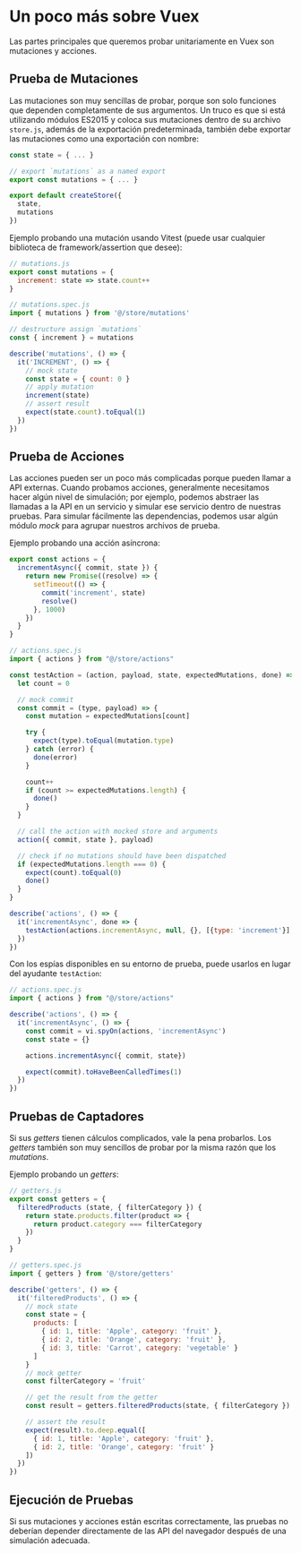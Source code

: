 # Un poco más sobre Vuex

Las partes principales que queremos probar unitariamente en Vuex son mutaciones y acciones.

## Prueba de Mutaciones

Las mutaciones son muy sencillas de probar, porque son solo funciones que dependen completamente de sus argumentos. Un truco es que si está utilizando módulos ES2015 y coloca sus mutaciones dentro de su archivo `store.js`, además de la exportación predeterminada, también debe exportar las mutaciones como una exportación con nombre:

```js
const state = { ... }

// export `mutations` as a named export
export const mutations = { ... }

export default createStore({
  state,
  mutations
})
```
Ejemplo probando una mutación usando Vitest (puede usar cualquier biblioteca de framework/assertion que desee):
```js
// mutations.js
export const mutations = {
  increment: state => state.count++
}
```
```js
// mutations.spec.js
import { mutations } from '@/store/mutations'

// destructure assign `mutations`
const { increment } = mutations

describe('mutations', () => {
  it('INCREMENT', () => {
    // mock state
    const state = { count: 0 }
    // apply mutation
    increment(state)
    // assert result
    expect(state.count).toEqual(1)
  })
})
```
## Prueba de Acciones

Las acciones pueden ser un poco más complicadas porque pueden llamar a API externas. Cuando probamos acciones, generalmente necesitamos hacer algún nivel de simulación; por ejemplo, podemos abstraer las llamadas a la API en un servicio y simular ese servicio dentro de nuestras pruebas. Para simular fácilmente las dependencias, podemos usar algún módulo _mock_ para agrupar nuestros archivos de prueba.

Ejemplo probando una acción asíncrona:
```js
export const actions = {    
  incrementAsync({ commit, state }) {
    return new Promise((resolve) => {
      setTimeout(() => {
        commit('increment', state)
        resolve()
      }, 1000)
    })
  }
}
```
```js
// actions.spec.js
import { actions } from "@/store/actions"

const testAction = (action, payload, state, expectedMutations, done) => {
  let count = 0

  // mock commit
  const commit = (type, payload) => {
    const mutation = expectedMutations[count]

    try {
      expect(type).toEqual(mutation.type)      
    } catch (error) {
      done(error)
    }

    count++
    if (count >= expectedMutations.length) {
      done()
    }
  }

  // call the action with mocked store and arguments
  action({ commit, state }, payload)

  // check if no mutations should have been dispatched
  if (expectedMutations.length === 0) {
    expect(count).toEqual(0)
    done()
  }
}

describe('actions', () => {
  it('incrementAsync', done => {
    testAction(actions.incrementAsync, null, {}, [{type: 'increment'}], done)
  })
})
```
Con los espías disponibles en su entorno de prueba, puede usarlos en lugar del ayudante `testAction`:
```js
// actions.spec.js
import { actions } from "@/store/actions"

describe('actions', () => {
  it('incrementAsync', () => {  
    const commit = vi.spyOn(actions, 'incrementAsync')    
    const state = {}

    actions.incrementAsync({ commit, state})

    expect(commit).toHaveBeenCalledTimes(1)
  })
})
```
## Pruebas de Captadores

Si sus _getters_ tienen cálculos complicados, vale la pena probarlos. Los _getters_ también son muy sencillos de probar por la misma razón que los _mutations_.

Ejemplo probando un _getters_:

```js
// getters.js
export const getters = {
  filteredProducts (state, { filterCategory }) {
    return state.products.filter(product => {
      return product.category === filterCategory
    })
  }
}
```
```js
// getters.spec.js
import { getters } from '@/store/getters'

describe('getters', () => {
  it('filteredProducts', () => {
    // mock state
    const state = {
      products: [
        { id: 1, title: 'Apple', category: 'fruit' },
        { id: 2, title: 'Orange', category: 'fruit' },
        { id: 3, title: 'Carrot', category: 'vegetable' }
      ]
    }
    // mock getter
    const filterCategory = 'fruit'

    // get the result from the getter
    const result = getters.filteredProducts(state, { filterCategory })

    // assert the result
    expect(result).to.deep.equal([
      { id: 1, title: 'Apple', category: 'fruit' },
      { id: 2, title: 'Orange', category: 'fruit' }
    ])
  })
})
```
## Ejecución de Pruebas

Si sus mutaciones y acciones están escritas correctamente, las pruebas no deberían depender directamente de las API del navegador después de una simulación adecuada.
